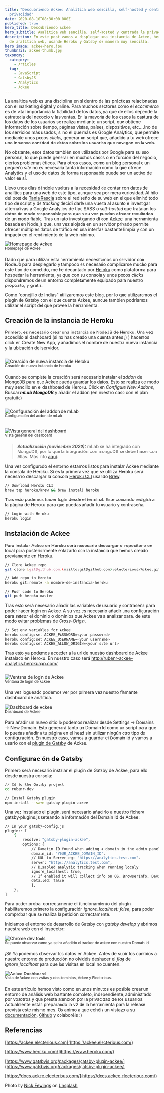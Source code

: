 ```yaml
---
title: "Descubriendo Ackee: Analítica web sencilla, self-hosted y centrada en la
  privacidad"
date: 2020-08-10T08:30:00.000Z
published: true
hero_title: Descubriendo Ackee
hero_subtitle: Analítica web sencilla, self-hosted y centrada la privacidad
description: En este post vamos a desplegar una instancia de Ackee, herramienta
  de analítica web, usando Heroku y Gatsby de manera muy sencilla.
hero_image: ackee-hero.jpg
thumbnail: ackee-thumb.jpg
taxonomy:
  category:
    - Articles
  tag:
    - JavaScript
    - GatsbyJS
    - Analytics
    - Ackee
---
```


La analítica web es una disciplina en sí dentro de las prácticas relacionadas con el marketing digital y online. Para muchos sectores como el _ecommerce_ es de vital importancia la fiabilidad de los datos, ya que de ellos depende la estrategia del negocio y las ventas. En la mayoría de los casos la captura de los datos de los usuarios se realiza mediante un script, que obtiene información sobre tiempo, páginas vistas, países, dispositivos, etc...Uno de los servicios más usados, si no el que más es Google Analytics, que permite mediante unos pocos _clicks_, generar un script que, añadido a tu web ofrece una inmensa cantidad de datos sobre los usuarios que navegan en la web.

No obstante, esos datos también son utilizados por Google para su uso personal, lo que puede generar en muchos casos o en función del negocio, ciertos problemas éticos. Para otros casos, como un blog personal o un pequeño _site_ no es necesaria tanta información como la que ofrece Analytics y el uso de datos de forma responsable puede ser un activo de valor en sí.

Llevo unos días dándole vueltas a la necesidad de contar con datos de analítica para una web de este tipo, aunque sea por mera curiosidad. Al hilo del post de [Tania Rascia](https://www.taniarascia.com/another-website-redesign/) sobre el rediseño de su web en el que eliminó todo tipo de script y de _tracking_ decidí darle una vuelta al asunto e investigar alternativas a Google Analytics de tipo SASS o _self-hosted_ que trataran los datos de modo responsable pero que a su vez puedan ofrecer resultados de un modo fiable. Tras un rato investigando di con [Ackee](https://ackee.electerious.com), una herramienta basada en Node.js que, una vez alojada en un servidor privado permite ofrecer múltiples datos de tráfico en una interfaz bastante limpia y con un impacto en el rendimiento de la web mínimo.

![Homepage de Ackee](ackee-homepage.png)

<div class="text-center" style="margin: -15px 0 20px;">
  <small>Homepage de Ackee</small>
</div>

Dado que para utilizar esta herramienta necesitamos un servidor con NodeJS para desplegarlo y tampoco es necesario complicarse mucho para este tipo de cometido, me he decantado por [Heroku](https://www.heroku.com/) como plataforma para hospedar la herramienta, ya que con su consola y unos pocos _clicks_ dispondremos de un entorno completamente equipado para nuestro propósito, y gratis.

Como "conejillo de Indias" utilizaremos este blog, por lo que utilizaremos el plugin de Gatsby con el que cuenta Ackee, aunque tambien podríamos utilizar el script del que provee la herramienta.

## Creación de la instancia de Heroku

Primero, es necesario crear una instancia de NodeJS de Heroku. Una vez accedido al dashboard (si no has creado una cuenta antes ;) ) hacemos click en Create New App, y añadimos el nombre de nuestra nueva instancia y la ubicación del servidor.

<div class="columns" style="justify-content: center">
<div class="column col-8 col-sm-8">

![Creación de nueva instancia de Heroku](heroku-new-app.png)

</div>
</div>

<div class="text-center" style="margin: -15px 0 20px;">
  <small>Creación de nueva instancia de Heroku</small>
</div>

Cuando se complete la creación será necesario instalar el _addon_ de MongoDB para que Ackee pueda guardar los datos. Esto se realiza de modo muy sencillo en el dashboard de Heroku. Click en _Configure New Addons,_ Buscar **_mLab MongoDB_** y añadir el addon (en nuestro caso con el plan gratuito)

<div class="columns" style="justify-content: center">
<div class="column col-4 col-sm-8">

![Configuración del addon de mLab](heroku-new-mongo.png)

</div>
</div>

<div class="text-center" style="margin: -15px 0 20px;">
  <small>Configuración del addon de mLab</small>
</div>

<div class="columns" style="justify-content: center">
<div class="column col-8 col-sm-8">

![Vista general del dashboard](heroku-dashboard.png)

</div>
</div>

<div class="text-center" style="margin: -15px 0 20px;">
  <small>Vista general del dashboard</small>
</div>

> **_Actualización (noviembre 2020):_** mLab se ha integrado con MongoDB, por lo que la integración con mongoDB se debe hacer con Atlas. Más info [aquí](https://docs.mlab.com/how-to-migrate-sandbox-heroku-addons-to-atlas/).

Una vez configurado el entorno estamos listos para instalar Ackee mediante la consola de Heroku. Si es la primera vez que se utiliza Heroku será necesario descargar la consola [Heroku CLI](https://devcenter.heroku.com/articles/heroku-cli) usando [Brew](https://brew.sh/index_es).


```bash
// Download Heroku CLI
brew tap heroku/brew && brew install heroku
```

Tras esto podemos hacer login desde el terminal. Este comando redigirá a la página de Heroku para que puedas añadir tu usuario y contraseña.

```bash
// Login with Heroku
heroku login
```

## Instalación de Ackee

Para instalar Ackee en Heroku será necesario descargar el repositorio en local para posteriormente enlazarlo con la instancia que hemos creado previamente en Heroku.

```bash
// Clone Ackee repo
git clone [git@github.com](mailto:git@github.com):electerious/Ackee.git

// Add repo to Heroku
heroku git:remote -a nombre-de-instancia-heroku

// Push code to Heroku
git push heroku master
```

Tras esto será necesario añadir las variables de usuario y contraseña para poder hacer login en Ackee. A su vez es necesario añadir una configuración para _setear_ el dominio o dominios que Ackee va a analizar para, de este modo evitar problemas de _Cross-Origin_.

```bash
// Set env variables for Ackee
heroku config:set ACKEE_PASSWORD=<your password>
heroku config:set ACKEE_USERNAME=<your username>
heroku config:set ACKEE_ALLOW_ORIGIN=<your site url>
```

Tras esto ya podemos acceder a la url de nuestro dashboard de Ackee instalado en Heroku. En nuestro caso será http://rubenr-ackee-analytics.herokuapp.com/

<div class="columns" style="justify-content: center">
<div class="column col-4 col-sm-8">

![Ventana de login de Ackee](ackee-login.png)

</div>
</div>

<div class="text-center" style="margin: -15px 0 20px;">
  <small>Ventana de login de Ackee</small>
</div>

Una vez logueado podemos ver por primera vez nuestro flamante dashboard de analítica.

![Dashboard de Ackee](ackee-empty.png)

<div class="text-center" style="margin: -15px 0 20px;">
  <small>Dashboard de Ackee</small>
</div>

Para añadir un nuevo sitio lo podemos realizar desde Settings → Domains → New Domain. Esto generará tanto un Domain Id como un script para que lo puedas añadir a tu página en el head sin utilizar ningún otro tipo de configuración. En nuestro caso, vamos a guardar el Domain Id y vamos a usarlo con el [plugin de Gatsby](https://www.gatsbyjs.org/packages/gatsby-plugin-ackee/) de Ackee.

## Configuración de Gatsby

Primero será necesario instalar el plugin de Gatsby de Ackee, para ello desde nuestra consola:

```bash
// Cd to the Gatsby project
cd rubenr-dev

// Instal Gatsby plugin
npm install --save gatsby-plugin-ackee
```

Una vez instalado el plugin, será necesario añadirlo a nuestro fichero gatsby-plugins.js seteando la información del Domain Id de Ackee:

```bash
// In your gatsby-config.js
plugins: [
	{
		resolve: "gatsby-plugin-ackee",
		options: {
			// Domatin ID found when adding a domain in the admin panel.
			domain_id: "YOUR_ACKEE_DOMAIN_ID",
			// URL to Server eg: "https://analytics.test.com".
			server: "https://analytics.test.com",
			// Disabled analytic tracking when running localy
			ignore_localhost: true,
			// If enabled it will collect info on OS, BrowserInfo, Device & ScreenSize
			detailed: false
			},
	},
]
```

Para poder probar correctamente el funcionamiento del plugin habilitaremos primero la configuración _ignore_localhost: false_, para poder comprobar que se realiza la petición correctamente.

Iniciamos el entorno de desarrollo de Gatsby con _gatsby develop_ y abrimos nuestra web con el inspector:

![Chrome dev tools](chrome-console.png)

<div class="text-center" style="margin: -15px 0 20px;">
  <small>Se puede observar como ya se ha añadido el tracker de ackee con nuestro Domain Id</small>
</div>

¡Sí! Ya podemos observar los datos en Ackee. Antes de subir los cambios a nuestro entorno de producción no olvidéis deshacer el _flag_ de _ignore_localhost_ para que las visitas en local no cuenten.

![Ackee Dashboard](ackee-stats.png)

<div class="text-center" style="margin: -15px 0 20px;">
  <small>Vista de Ackee con visitas y dos dominios, Ackee y Electerious.</small>
</div>

En este artículo hemos visto como en unos minutos es posible crear un entorno de análisis web bastante completo, independiente, administrado por vosotros y que presta atención por la privacidad de los usuarios. Actualmente están preparando la v2 de la herramienta para la release prevista este mismo mes. Os animo a que echéis un vistazo a su [documentación](https://docs.ackee.electerious.com/#/), [Github](https://rubenr-ackee.herokuapp.com) y colaboréis :)

## Referencias

[https://ackee.electerious.com](https://ackee.electerious.com/)

[https://www.heroku.com/](https://www.heroku.com/)

[https://www.gatsbyjs.org/packages/gatsby-plugin-ackee/](https://www.gatsbyjs.org/packages/gatsby-plugin-ackee/)

[https://docs.ackee.electerious.com/](https://docs.ackee.electerious.com/)

Photo by [Nick Fewings](https://unsplash.com/@jannerboy62?utm_source=unsplash&utm_medium=referral&utm_content=creditCopyText) on [Unsplash](https://unsplash.com/?utm_source=unsplash&utm_medium=referral&utm_content=creditCopyText)
